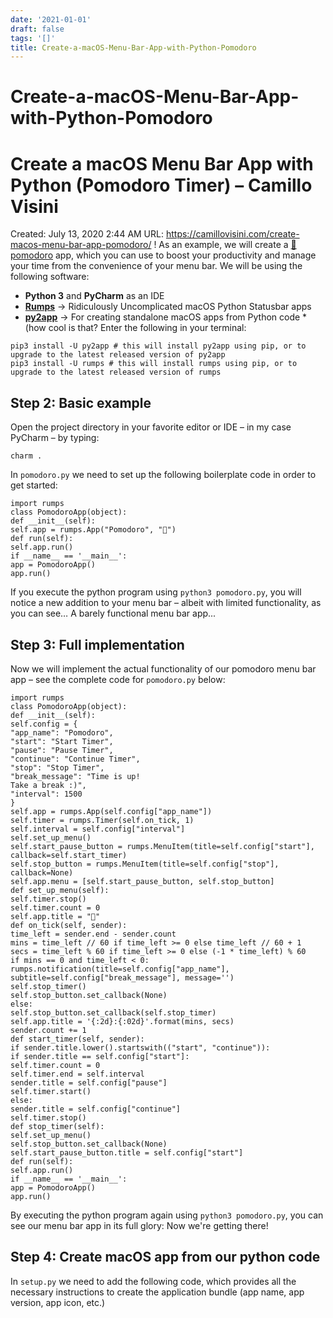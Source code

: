 ```yaml
---
date: '2021-01-01'
draft: false
tags: '[]'
title: Create-a-macOS-Menu-Bar-App-with-Python-Pomodoro
---
```


# Create-a-macOS-Menu-Bar-App-with-Python-Pomodoro

# Create a macOS Menu Bar App with Python (Pomodoro Timer) – Camillo Visini
Created: July 13, 2020 2:44 AM
URL: https://camillovisini.com/create-macos-menu-bar-app-pomodoro/
!
As an example, we will create a [🍅 pomodoro](https://en.wikipedia.org/wiki/Pomodoro_Technique) app, which you can use to boost your productivity and manage your time from the convenience of your menu bar.
We will be using the following software:
- **Python 3** and **PyCharm** as an IDE
- **[Rumps](https://github.com/jaredks/rumps)** → Ridiculously Uncomplicated macOS Python Statusbar apps
- **[py2app](https://py2app.readthedocs.io/en/latest/)** → For creating standalone macOS apps from Python code *(how cool is that?
Enter the following in your terminal:
```
pip3 install -U py2app # this will install py2app using pip, or to upgrade to the latest released version of py2app
pip3 install -U rumps # this will install rumps using pip, or to upgrade to the latest released version of rumps
```
## Step 2: Basic example
Open the project directory in your favorite editor or IDE – in my case PyCharm – by typing:
```
charm .
```
In `pomodoro.py` we need to set up the following boilerplate code in order to get started:
```
import rumps
class PomodoroApp(object):
def __init__(self):
self.app = rumps.App("Pomodoro", "🍅")
def run(self):
self.app.run()
if __name__ == '__main__':
app = PomodoroApp()
app.run()
```
If you execute the python program using `python3 pomodoro.py`, you will notice a new addition to your menu bar – albeit with limited functionality, as you can see…
A barely functional menu bar app...
## Step 3: Full implementation
Now we will implement the actual functionality of our pomodoro menu bar app – see the complete code for `pomodoro.py` below:
```
import rumps
class PomodoroApp(object):
def __init__(self):
self.config = {
"app_name": "Pomodoro",
"start": "Start Timer",
"pause": "Pause Timer",
"continue": "Continue Timer",
"stop": "Stop Timer",
"break_message": "Time is up!
Take a break :)",
"interval": 1500
}
self.app = rumps.App(self.config["app_name"])
self.timer = rumps.Timer(self.on_tick, 1)
self.interval = self.config["interval"]
self.set_up_menu()
self.start_pause_button = rumps.MenuItem(title=self.config["start"], callback=self.start_timer)
self.stop_button = rumps.MenuItem(title=self.config["stop"], callback=None)
self.app.menu = [self.start_pause_button, self.stop_button]
def set_up_menu(self):
self.timer.stop()
self.timer.count = 0
self.app.title = "🍅"
def on_tick(self, sender):
time_left = sender.end - sender.count
mins = time_left // 60 if time_left >= 0 else time_left // 60 + 1
secs = time_left % 60 if time_left >= 0 else (-1 * time_left) % 60
if mins == 0 and time_left < 0:
rumps.notification(title=self.config["app_name"], subtitle=self.config["break_message"], message='')
self.stop_timer()
self.stop_button.set_callback(None)
else:
self.stop_button.set_callback(self.stop_timer)
self.app.title = '{:2d}:{:02d}'.format(mins, secs)
sender.count += 1
def start_timer(self, sender):
if sender.title.lower().startswith(("start", "continue")):
if sender.title == self.config["start"]:
self.timer.count = 0
self.timer.end = self.interval
sender.title = self.config["pause"]
self.timer.start()
else:
sender.title = self.config["continue"]
self.timer.stop()
def stop_timer(self):
self.set_up_menu()
self.stop_button.set_callback(None)
self.start_pause_button.title = self.config["start"]
def run(self):
self.app.run()
if __name__ == '__main__':
app = PomodoroApp()
app.run()
```
By executing the python program again using `python3 pomodoro.py`, you can see our menu bar app in its full glory:
Now we're getting there!
## Step 4: Create macOS app from our python code
In `setup.py` we need to add the following code, which provides all the necessary instructions to create the application bundle (app name, app version, app icon, etc.)
